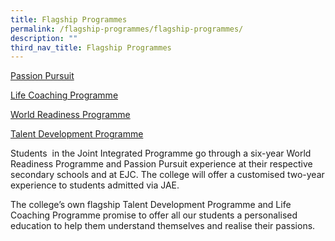 ```yaml
---
title: Flagship Programmes
permalink: /flagship-programmes/flagship-programmes/
description: ""
third_nav_title: Flagship Programmes
---
```



[Passion Pursuit](/flagship-programmes/pp/)

[Life Coaching Programme](/flagship-programmes/lcp/)

[World Readiness Programme](/flagship-programmes/wrp/)

[Talent Development Programme](/flagship-programmes/tdp/)

Students  in the Joint Integrated Programme go through a six-year World Readiness Programme and Passion Pursuit experience at their respective secondary schools and at EJC. The college will offer a customised two-year experience to students admitted via JAE.

The college’s own flagship Talent Development Programme and Life Coaching Programme promise to offer all our students a personalised education to help them understand themselves and realise their passions.